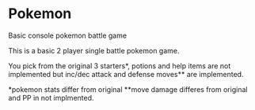 # Pokemon
Basic console pokemon battle game

This is a basic 2 player single battle pokemon game.

You pick from the original 3 starters*, potions and help items are not implemented but inc/dec attack and defense moves** are implemented.

*pokemon stats differ from original
**move damage differes from original and PP in not implmented.
